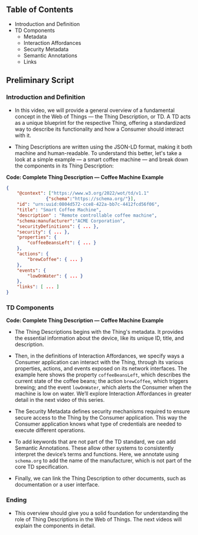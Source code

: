 ## Table of Contents

- Introduction and Definition
- TD Components
    - Metadata
    - Interaction Affordances
    - Security Metadata
    - Semantic Annotations
    - Links

## Preliminary Script

### Introduction and Definition

- In this video, we will provide a general overview of a fundamental concept in the Web of Things — the Thing Description, or TD. A TD acts as a unique blueprint for the respective Thing, offering a standardized way to describe its functionality and how a Consumer should interact with it.

- Thing Descriptions are written using the JSON-LD format, making it both machine and human-readable. To understand this better, let's take a look at a simple example — a smart coffee machine — and break down the components in its Thing Description:

**Code: Complete Thing Description — Coffee Machine Example**

```json
{
    "@context": ["https://www.w3.org/2022/wot/td/v1.1"
               {"schema":"https://schema.org/"}], 
    "id": "urn:uuid:0804d572-cce8-422a-bb7c-4412fcd56f06",
    "title": "Smart Coffee Machine",
    "description" : "Remote controllable coffee machine",
    "schema:manufacturer":"ACME Corporation",
    "securityDefinitions": { ... },
    "security": { ... },
    "properties": {
        "coffeeBeansLeft": { ... }
    },
    "actions": {
        "brewCoffee": { ... }
    },
    "events": {
        "lowOnWater": { ... }
    },
    "links": [ ... ]
}
```

### TD Components

**Code: Complete Thing Description — Coffee Machine Example**

<!-- Mark each component on the graphic example and briefly explain what they do -->

- The Thing Descriptions begins with the Thing's metadata. It provides the essential information about the device, like its unique ID, title, and description.

- Then, in the definitions of Interaction Affordances, we specify ways a Consumer application can interact with the Thing, through its various properties, actions, and events exposed on its network interfaces. The example here shows the property `coffeeBeansLeft`, which describes the current state of the coffee beans; the action `brewCoffee`, which triggers brewing; and the event `lowOnWater`, which alerts the Consumer when the machine is low on water. We’ll explore Interaction Affordances in greater detail in the next video of this series. 

- The Security Metadata defines security mechanisms required to ensure secure access to the Thing by the Consumer application. This way the Consumer application knows what type of credentials are needed to execute different operations.

- To add keywords that are not part of the TD standard, we can add Semantic Annotations. These allow other systems to consistently interpret the device’s terms and functions. Here, we annotate using `schema.org` to add the name of the manufacturer, which is not part of the core TD specification.

- Finally, we can link the Thing Description to other documents, such as documentation or a user interface.

### Ending

- This overview should give you a solid foundation for understanding the role of Thing Descriptions in the Web of Things. The next videos will explain the components in detail.



